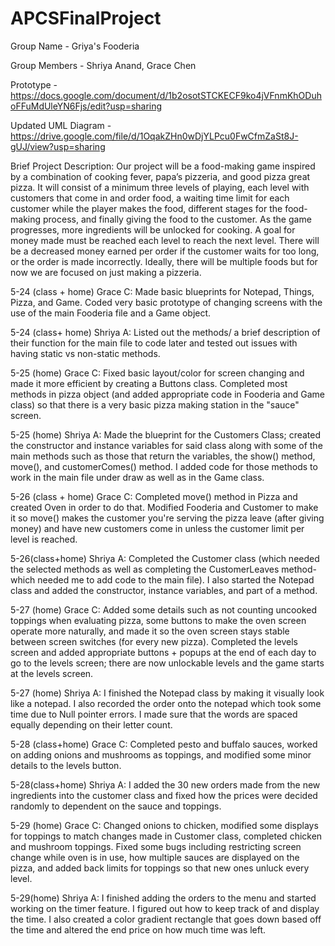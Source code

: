 # APCSFinalProject
Group Name - Griya's Fooderia

Group Members - Shriya Anand, Grace Chen

Prototype - https://docs.google.com/document/d/1b2osotSTCKECF9ko4jVFnmKhODuhoFFuMdUleYN6Fjs/edit?usp=sharing

Updated UML Diagram - https://drive.google.com/file/d/1OqakZHn0wDjYLPcu0FwCfmZaSt8J-gUJ/view?usp=sharing

Brief Project Description:
Our project will be a food-making game inspired by a combination of cooking fever, papa’s pizzeria, and good pizza great pizza. It will consist of a minimum three levels of playing, each level with customers that come in and order food, a waiting time limit for each customer while the player makes the food, different stages for the food-making process, and finally giving the food to the customer. As the game progresses, more ingredients will be unlocked for cooking. A goal for money made must be reached each level to reach the next level. There will be a decreased money earned per order if the customer waits for too long, or the order is made incorrectly. Ideally, there will be multiple foods but for now we are focused on just making a pizzeria.

5-24 (class + home) Grace C: Made basic blueprints for Notepad, Things, Pizza, and Game. Coded very basic prototype of changing screens with the use of the main Fooderia file and a Game object.

5-24 (class+ home) Shriya A: Listed out the methods/ a brief description of their function for the main file to code later and tested out issues with having static vs non-static methods.

5-25 (home) Grace C: Fixed basic layout/color for screen changing and made it more efficient by creating a Buttons class. Completed most methods in pizza object (and added appropriate code in Fooderia and Game class) so that there is a very basic pizza making station in the "sauce" screen.

5-25 (home) Shriya A: Made the blueprint for the Customers Class; created the constructor and instance variables for said class along with some of the main methods such as those that return the variables, the show() method, move(), and customerComes() method. I added code for those methods to work in the main file under draw as well as in the Game class.

5-26 (class + home) Grace C: Completed move() method in Pizza and created Oven in order to do that. Modified Fooderia and Customer to make it so move() makes the customer you're serving the pizza leave (after giving money) and have new customers come in unless the customer limit per level is reached.

5-26(class+home) Shriya A: Completed the Customer class (which needed the selected methods as well as completing the CustomerLeaves method- which needed me to add code to the main file). I also started the Notepad class and added the constructor, instance variables, and part of a method.

5-27 (home) Grace C: Added some details such as not counting uncooked toppings when evaluating pizza, some buttons to make the oven screen operate more naturally, and made it so the oven screen stays stable between screen switches (for every new pizza). Completed the levels screen and added appropriate buttons + popups at the end of each day to go to the levels screen; there are now unlockable levels and the game starts at the levels screen.

5-27 (home) Shriya A: I finished the Notepad class by making it visually look like a notepad. I also recorded the order onto the notepad which took some time due to Null pointer errors. I made sure that the words are spaced equally depending on their letter count.

5-28 (class+home) Grace C: Completed pesto and buffalo sauces, worked on adding onions and mushrooms as toppings, and modified some minor details to the levels button.

5-28(class+home) Shriya A: I added the 30 new orders made from the new ingredients into the customer class and fixed how the prices were decided randomly to dependent on the sauce and toppings.

5-29 (home) Grace C: Changed onions to chicken, modified some displays for toppings to match changes made in Customer class, completed chicken and mushroom toppings. Fixed some bugs including restricting screen change while oven is in use, how multiple sauces are displayed on the pizza, and added back limits for toppings so that new ones unluck every level.

5-29(home) Shriya A: I finished adding the orders to the menu and started working on the timer feature. I figured out how to keep track of and display the time. I also created a color gradient rectangle that goes down based off the time and altered the end price on how much time was left.
